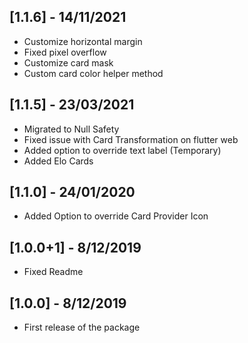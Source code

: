 ## [1.1.6] - 14/11/2021

* Customize horizontal margin
* Fixed pixel overflow
* Customize card mask
* Custom card color helper method

## [1.1.5] - 23/03/2021

* Migrated to Null Safety
* Fixed issue with Card Transformation on flutter web
* Added option to override text label (Temporary)
* Added Elo Cards

## [1.1.0] - 24/01/2020

* Added Option to override Card Provider Icon

## [1.0.0+1] - 8/12/2019

* Fixed Readme

## [1.0.0] - 8/12/2019

* First release of the package